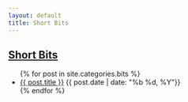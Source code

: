 ```yaml
---
layout: default
title: Short Bits
---
```

## [Short Bits]({{page.url}})
<div class="postcontent archive">
  <ul class="archive">
    {% for post in site.categories.bits %}
      <li>
      <a href="{{ post.url }}"> {{ post.title }}</a>
      <span class="archivedate">{{ post.date | date: "%b %d, %Y"}}</span>
      </li>
    {% endfor %}
  </ul>
</div>
